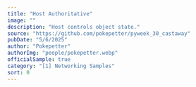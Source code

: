 ```yaml
---
title: "Host Authoritative"
image: ""
description: "Host controls object state."
source: "https://github.com/pokepetter/pyweek_30_castaway"
pubDate: "5/6/2025"
author: "Pokepetter"
authorImg: "people/pokepetter.webp"
officialSample: true
category: "[1] Networking Samples"
sort: 0
---
```

